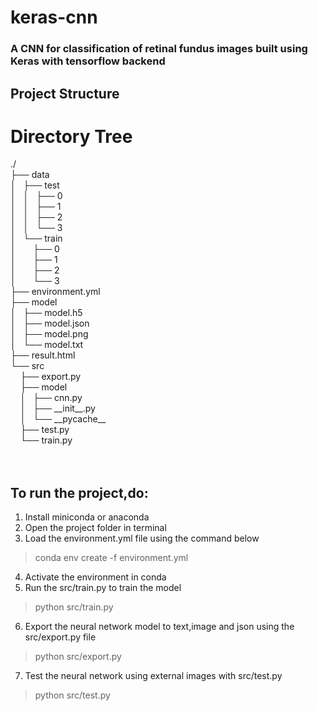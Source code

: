 # keras-cnn
### A CNN for classification of retinal fundus images built using Keras with tensorflow backend
## Project Structure
<body>
    <h1>Directory Tree</h1>
    <p>
        <a>./</a><br>
        ├── <a>data</a><br>
        │   ├── <a>test</a><br>
        │   │   ├── <a>0</a><br>
        │   │   ├── <a>1</a><br>
        │   │   ├── <a>2</a><br>
        │   │   └── <a>3</a><br>
        │   └── <a>train</a><br>
        │   &nbsp;&nbsp;&nbsp; ├── <a>0</a><br>
        │   &nbsp;&nbsp;&nbsp; ├── <a>1</a><br>
        │   &nbsp;&nbsp;&nbsp; ├── <a>2</a><br>
        │   &nbsp;&nbsp;&nbsp; └── <a>3</a><br>
        ├── <a></a>environment.yml</a><br>
        ├── <a>model</a><br>
        │   ├── <a>model.h5</a><br>
        │   ├── <a>model.json</a><br>
        │   ├── <a>model.png</a><br>
        │   └── <a>model.txt</a><br>
        ├── <a>result.html</a><br>
        └── <a>src</a><br>
        &nbsp;&nbsp;&nbsp; ├── <a>export.py</a><br>
        &nbsp;&nbsp;&nbsp; ├── <a>model</a><br>
        &nbsp;&nbsp;&nbsp; │   ├── <a>cnn.py</a><br>
        &nbsp;&nbsp;&nbsp; │   ├── <a>__init__.py</a><br>
        &nbsp;&nbsp;&nbsp; │   └── <a>__pycache__</a><br>
        &nbsp;&nbsp;&nbsp; ├── <a>test.py</a><br>
        &nbsp;&nbsp;&nbsp; └── <a>train.py</a><br>
        <br><br>
    </p>
    <p>

  
</body>


## To run the project,do:
1. Install miniconda or anaconda
2. Open the project folder in terminal
3. Load the environment.yml file using the command below
> conda env create -f environment.yml 
4. Activate the environment in conda
5. Run the src/train.py to train the model
> python src/train.py
6. Export the neural network model to text,image and json using the src/export.py file
> python src/export.py
7. Test the neural network using external images with src/test.py
>python src/test.py
